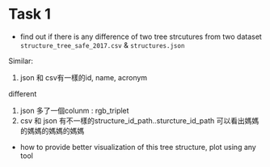 # Task 1

- find out if there is any difference of two tree strcutures from two dataset `structure_tree_safe_2017.csv` & `structures.json`

Similar:
1. json 和 csv有一樣的id, name, acronym

different 
1. json 多了一個colunm : rgb_triplet
2. csv 和 json 有不一樣的structure_id_path..sturcture_id_path 可以看出媽媽的媽媽的媽媽的媽媽

- how to provide better visualization of this tree structure, plot using any tool